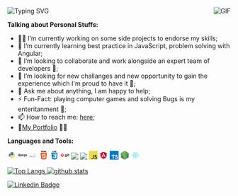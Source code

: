 ![Typing SVG](https://readme-typing-svg.herokuapp.com/?font=Architects+Daughter&color=000000&size=30&lines=Hey!+It%27s+Nigar!+%F0%9F%91%8B;I%27m+a+FullStack+Developer)
<img align="right" alt="GIF" src="https://media.giphy.com/media/RbDKaczqWovIugyJmW/giphy.gif" />

**Talking about Personal Stuffs:**

- 👨‍💻 I’m currently working on some side projects to endorse my skills;
- 🌱 I’m currently learning best practice in JavaScript, problem solving with Angular;
- 👯 I’m looking to collaborate and work alongside an expert team of developers 🤝;
- 🤔 I’m looking for new challanges and new opportunity to gain the experience which I'm proud to have it 🤩;
- 💬 Ask me about anything, I am happy to help;
- ⚡️ Fun-Fact: playing computer games and solving Bugs is my enteritanment 🤗;
- 📫 How to reach me: [here](https://github.com/nigarkhan12/nigarkhan12/issues);
- 📝[My Portfolio]() 👨‍💻

**Languages and Tools:**

<code><img height="20" src="https://raw.githubusercontent.com/github/explore/80688e429a7d4ef2fca1e82350fe8e3517d3494d/topics/python/python.png"></code>
<code><img height="20" src="https://raw.githubusercontent.com/github/explore/80688e429a7d4ef2fca1e82350fe8e3517d3494d/topics/django/django.png"></code>
<code><img height="20" src="https://raw.githubusercontent.com/github/explore/80688e429a7d4ef2fca1e82350fe8e3517d3494d/topics/mysql/mysql.png"></code>
<code><img height="20" src="https://raw.githubusercontent.com/github/explore/80688e429a7d4ef2fca1e82350fe8e3517d3494d/topics/html/html.png"></code>
<code><img height="20" src="https://raw.githubusercontent.com/github/explore/80688e429a7d4ef2fca1e82350fe8e3517d3494d/topics/css/css.png"></code>
<code><img height="20" src="https://raw.githubusercontent.com/github/explore/80688e429a7d4ef2fca1e82350fe8e3517d3494d/topics/git/git.png"></code>
<code><img height="20" src="https://www.postgresql.org/favicon.ico"></code>
<code><img height="20" src="https://www.servicenow.com/content/dam/servicenow-assets/public/en-us/images/og-images/favicon.ico"></code>
<code><img height="20" src="https://raw.githubusercontent.com/github/explore/80688e429a7d4ef2fca1e82350fe8e3517d3494d/topics/javascript/javascript.png"></code>
<code><img height="20" src="https://raw.githubusercontent.com/github/explore/80688e429a7d4ef2fca1e82350fe8e3517d3494d/topics/angular/angular.png"></code>
<code><img height="20" src="https://raw.githubusercontent.com/github/explore/80688e429a7d4ef2fca1e82350fe8e3517d3494d/topics/typescript/typescript.png"></code>
<code><img height="20" src="https://raw.githubusercontent.com/github/explore/80688e429a7d4ef2fca1e82350fe8e3517d3494d/topics/nodejs/nodejs.png"></code>
<code><img height="20" src="https://raw.githubusercontent.com/github/explore/80688e429a7d4ef2fca1e82350fe8e3517d3494d/topics/react/react.png"></code>

<!--
**baselrabia/baselrabia** is a ✨ _special_ ✨ repository because its `README.md` (this file) appears on your GitHub profile.

Here are some ideas to get you started:

- 🔭 I’m currently working on ...
- 🌱 I’m currently learning ...
- 👯 I’m looking to collaborate on ...
- 🤔 I’m looking for help with ...
- 💬 Ask me about ...
- 📫 How to reach me: ...
- 😄 Pronouns: ...
- ⚡ Fun fact: ...
-->

[ ![Top Langs](https://github-readme-stats.vercel.app/api/top-langs/?username=nigarkhan12&layout=compact)
![github stats](https://github-readme-stats.vercel.app/api?username=nigarkhan12&theme=radical&show_icons=true)](https://github-readme-stats.vercel.app/api/top-langs/?username=nigarkhan12&theme=radical&show_icons=true)

[![Linkedin Badge](https://img.shields.io/badge/-Nigar-292929?style=flat-square&logo=Linkedin&logoColor=blue&link=https://www.linkedin.com/in/nigar-khan/)](https://www.linkedin.com/in/nigar-khan/)

<!-- ![profile](https://gpvc.arturio.dev/baselrabia)-->
